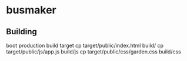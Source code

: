 # busmaker

## Building

boot production build target
cp target/public/index.html build/
cp target/public/js/app.js build/js
cp target/public/css/garden.css build/css

